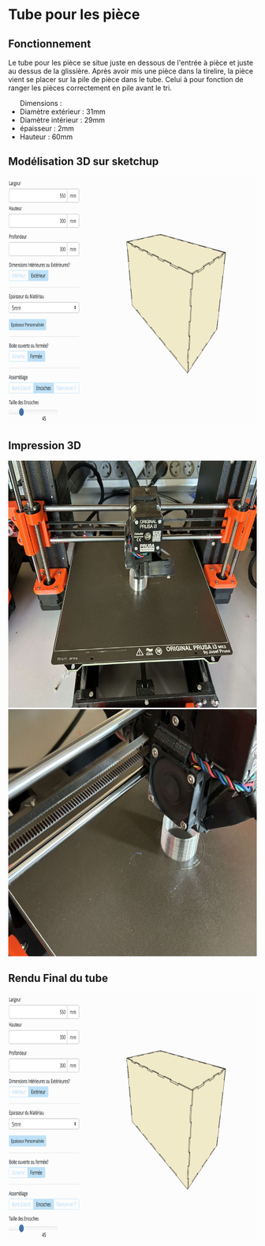 # Tube pour les pièce

## Fonctionnement ##

Le tube pour les pièce se situe juste en dessous de l'entrée à pièce et juste au dessus de la glissière. Après avoir mis une pièce dans la tirelire,
la pièce vient se placer sur la pile de pièce dans le tube. Celui à pour fonction de ranger les pièces correctement en pile avant le tri.

<ul> Dimensions : 
  <li> Diamètre extérieur : 31mm </li>
  <li> Diamètre intérieur : 29mm </li>
  <li> épaisseur : 2mm </li>
  <li> Hauteur : 60mm </li>
</ul>

## Modélisation 3D sur sketchup ##

<img src="../../Images/coffrage_3D.png" alt="modélisation 3D tube" height="500"/>

## Impression 3D ##

<img src="../../Images/tube_impression.png" alt="impression tube 1" height="500"/>
<img src="../../Images/tube_impression_2.png" alt="impression tube 2" height="500"/>

## Rendu Final du tube ##

<img src="../../Images/coffrage_3D.png" alt="modélisation 3D tube" height="500"/>






